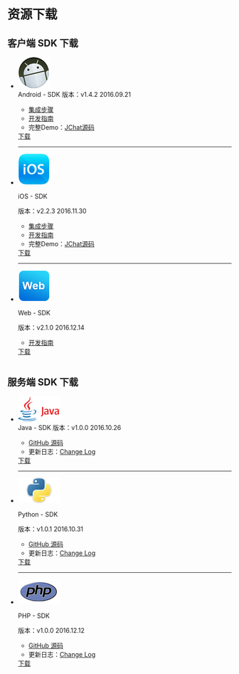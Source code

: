 # 资源下载

## 客户端 SDK 下载

<table>
<div class="download">
    <ul>
        <li>
            <div class="download-left">
                <div class="download-image download-image-first">
                    <img src="../image/resource_android.png">
                </div>
            </div>
            <div class="download-right" id="download-right-first">
                <div class="download-title">
                    <span id="release-title">Android - SDK</span>
                    <span id="release-version">版本：v1.4.2</span>
                    <span id="release-time">2016.09.21</span>
                </div>
                <div class="download-info">
                    <ul class="download-info-ul">
                        <li><a href="../client/jmessage_android_guide">集成步骤</a></li>
                        <li><a href="../client/im_sdk_android/">开发指南</a></li>
                        <li>完整Demo：<a href="https://github.com/jpush/jchat-android/" target="_blank">JChat源码</a></li>
                        <div style=" clear:both; visibility:hidden;">
                    </ul>
                    </div>
                    <div class="download-icon">
                        <a href="https://www.jiguang.cn/downloads/sdk/im_android/">下载</a>
                    </div>
                </div>
                <div class="hr">
                <hr />
                </div>
        </li>
        <li>
            <div class="download-left">
                <div class="download-image">
                    <img src="../image/resource_ios.png">
                </div>
            </div>
            <div class="download-right">
                <div class="download-title">
                    <p id="release-title">iOS - SDK</p>
                    <span id="release-version">版本：v2.2.3</span>
                    <span id="release-time">2016.11.30</span>
                </div>
                <div class="download-info">
                    <ul class="download-info-ul">
                        <li><a href="../client/jmessage_ios_guide/">集成步骤</a></li>
                        <li><a href="../client/im_sdk_ios/">开发指南</a></li>
                        <li>完整Demo：<a href="https://github.com/jpush/jchat-ios" target="_blank">JChat源码</a></li>
                        <div style=" clear:both; visibility:hidden;">
                    </ul>
                    </div>
                    <div class="download-icon">
                        <a href="https://www.jiguang.cn/downloads/sdk/im_ios/">下载</a>
                    </div>
                </div>
                <div class="hr">
                <hr />
                </div>
        </li>
        <li>
            <div class="download-left">
                <div class="download-image">
                    <img src="../image/resource_js.png">
                </div>
            </div>
            <div class="download-right">
                <div class="download-title">
                    <p id="release-title">Web - SDK</p>
                    <span id="release-version">版本：v2.1.0</span>
                    <span id="release-time">2016.12.14</span>
                </div>
                <div class="download-info">
                    <ul class="download-info-ul">
                        <li><a href="../client/im_sdk_js_v2/">开发指南</a></li>
                        <div style=" clear:both; visibility:hidden;">
                    </ul>
                    </div>
                    <div class="download-icon">
                        <a href="https://www.jiguang.cn/downloads/sdk/im_js/">下载</a>
                    </div>
                </div>
        </li>
        <div style=" clear:both; visibility:hidden;">
    </ul>
    </div>
    </table>
    
    
## 服务端 SDK 下载

<table>
<div class="download">
    <ul>
        <li>
            <div class="download-left">
                <div class="download-image download-image-first">
                    <img src="../image/resource_sdk_java.png">
                </div>
            </div>
            <div class="download-right" id="download-right-first">
                <div class="download-title">
                    <span id="release-title">Java - SDK</span>
                    <span id="release-version">版本：v1.0.0</span>
                    <span id="release-time">2016.10.26</span>
                </div>
                <div class="download-info">
                    <ul class="download-info-ul">
                        <li><a href="https://github.com/jpush/jmessage-api-java-client"
                        target="_blank">GitHub 源码</a></li>
                        <li>更新日志：<a href="https://github.com/jpush/jmessage-api-java-client/releases" target="_blank">Change Log</a></li>
                        <div style=" clear:both; visibility:hidden;">
                    </ul>
                    </div>
                    <div class="download-icon">
                        <a href="https://sdkfiledl.jiguang.cn/jpush-api-java-client-3.2.11.zip">下载</a>
                    </div>
                </div>
                <div class="hr">
                <hr />
                </div>
        </li>
        <li>
            <div class="download-left">
                <div class="download-image">
                    <img src="../image/resource_sdk_python.png">
                </div>
            </div>
            <div class="download-right">
                <div class="download-title">
                    <p id="release-title">Python - SDK</p>
                    <span id="release-version">版本：v1.0.1</span>
                    <span id="release-time">2016.10.31</span>
                </div>
                <div class="download-info">
                    <ul class="download-info-ul">
                        <li><a href="https://github.com/jpush/jmessage-api-python-client"
                        target="_blank">GitHub 源码</a></li>
                        <li>更新日志：<a href="https://github.com/jpush/jmessage-api-python-client/releases" target="_blank">Change Log</a></li>
                        <div style=" clear:both; visibility:hidden;">
                    </ul>
                    </div>
                    <div class="download-icon">
                        <a href="https://sdkfiledl.jiguang.cn/jmessage-api-python-client-1.0.1.zip">下载</a>
                    </div>
                </div>
                <div class="hr">
                <hr />
                </div>
        </li>
        <li>
            <div class="download-left">
                <div class="download-image">
                    <img src="../image/resource_sdk_php.png">
                </div>
            </div>
            <div class="download-right">
                <div class="download-title">
                    <p id="release-title">PHP - SDK</p>
                    <span id="release-version">版本：v1.0.0</span>
                    <span id="release-time">2016.12.12</span>
                </div>
                <div class="download-info">
                    <ul class="download-info-ul">
                        <li><a href="https://github.com/jpush/jmessage-api-php-client"
                        target="_blank">GitHub 源码</a></li>
                        <li>更新日志：<a href="https://github.com/jpush/jmessage-api-php-client/releases" target="_blank">Change Log</a></li>
                        <div style=" clear:both; visibility:hidden;">
                    </ul>
                    </div>
                    <div class="download-icon">
                        <a href="https://sdkfiledl.jiguang.cn/jmessage-api-php-client-1.0.0.zip">下载</a>
                    </div>
                </div>
        </li>
        <div style=" clear:both; visibility:hidden;">
    </ul>
    </div>
    </table>
    
    
